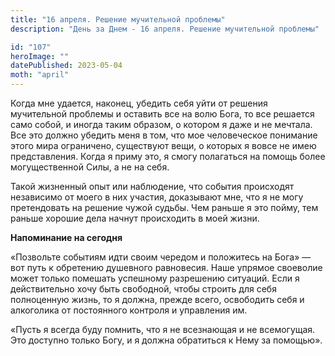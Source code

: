 ```yaml
---
title: "16 апреля. Решение мучительной проблемы"
description: "День за Днем - 16 апреля. Решение мучительной проблемы"

id: "107"
heroImage: ""
datePublished: 2023-05-04
moth: "april"
---
```


Когда мне удается, наконец, убедить себя уйти от решения мучительной проблемы
и оставить все на волю Бога, то все решается само собой, и иногда таким
образом, о котором я даже и не мечтала. Все это должно убедить меня в том, что
мое человеческое понимание этого мира ограничено, существуют вещи, о которых я
вовсе не имею представления. Когда я приму это, я смогу полагаться на помощь
более могущественной Силы, а не на себя.

Такой жизненный опыт или наблюдение, что события происходят независимо от
моего в них участия, доказывают мне, что я не могу претендовать на решение
чужой судьбы. Чем раньше я это пойму, тем раньше хорошие дела начнут
происходить в моей жизни.

**Напоминание на сегодня**

«Позвольте событиям идти своим чередом и положитесь на Бога» — вот путь к
обретению душевного равновесия. Наше упрямое своеволие может только помешать
успешному разрешению ситуаций. Если я действительно хочу быть свободной, чтобы
строить для себя полноценную жизнь, то я должна, прежде всего, освободить себя
и алкоголика от постоянного контроля и управления им.

«Пусть я всегда буду помнить, что я не всезнающая и не всемогущая. Это
доступно только Богу, и я должна обратиться к Нему за помощью».
